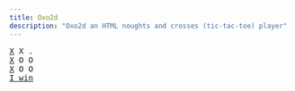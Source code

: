 ```yaml
---
title: Oxo2d 
description: "Oxo2d an HTML noughts and crosses (tic-tac-toe) player"
---
```


<pre class="oxo2d">
<u>X</u> X .
<u>X</u> O O
<u>X</u> O O
<a href="../">I win</a>
</pre>
